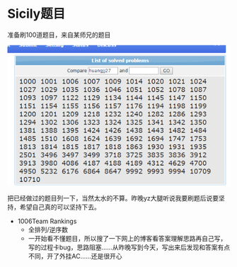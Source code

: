 # Sicily题目

准备刷100道题目，来自某师兄的题目

![01](pitcures/1.png)

把已经做过的题目列一下，当然太水的不算。昨晚yz大腿听说我要刷题后说要坚持，希望自己真的可以坚持下去。

* 1006Team Rankings 
    + 全排列/逆序数
    + 一开始看不懂题目，所以搜了一下网上的博客看答案理解思路再自己写，写的过程卡bug，思路阻塞……从昨晚写到今天，写出来后发现和答案有点不同，开了外挂AC……还是很开心
